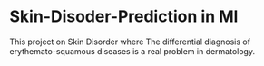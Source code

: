 # Skin-Disoder-Prediction in Ml
This project on Skin Disorder where The differential diagnosis of erythemato-squamous diseases is a real problem in dermatology.
